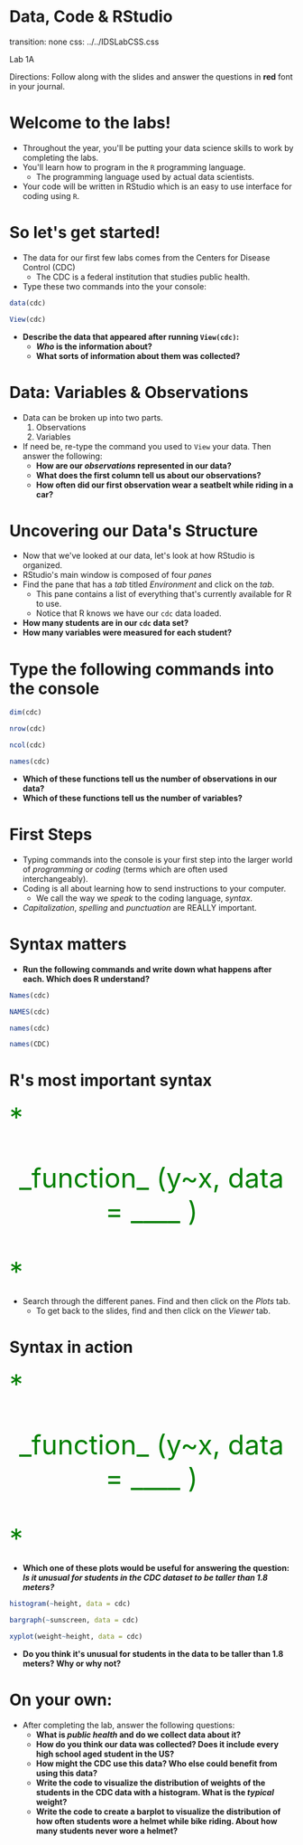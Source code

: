 Data, Code & RStudio
====================
transition: none
css: ../../IDSLabCSS.css

Lab 1A  

Directions: Follow along with the slides and answer the questions in **red** font in your journal.
 


Welcome to the labs!
===================

- Throughout the year, you'll be putting your data science skills to work by completing the labs.
- You'll learn how to program in the `R` programming language.
    - The programming language used by actual data scientists.
- Your code will be written in RStudio which is an easy to use interface for coding using `R`.
 

So let's get started!
=====================

- The data for our first few labs comes from the Centers for Disease Control (CDC)
    - The CDC is a federal institution that studies public health.
- Type these two commands into the your console:


```r
data(cdc)
```

```r
View(cdc)
```
  
- **Describe the data that appeared after running `View(cdc)`:** 
    - **_Who_ is the information about?**
    - **What sorts of information about them was collected?**


Data: Variables & Observations
==============================

- Data can be broken up into two parts. 
    1. Observations
    2. Variables
- If need be, re-type the command you used to `View` your data. Then answer the following:
    - **How are our _observations_ represented in our data?**
    - **What does the first column tell us about our observations?**
    - **How often did our first observation wear a seatbelt while riding in a car?**

Uncovering our Data's Structure
===============================

- Now that we've looked at our data, let's look at how RStudio is organized.
- RStudio's main window is composed of four _panes_
- Find the pane that has a _tab_ titled _Environment_ and click on the _tab_.
    - This pane contains a list of everything that's currently available for R to use.
    - Notice that R knows we have our `cdc` data loaded.
- **How many students are in our `cdc` data set?**
- **How many variables were measured for each student?**

  
Type the following commands into the console
============================================


```r
dim(cdc)
```

```r
nrow(cdc)
```

```r
ncol(cdc)
```

```r
names(cdc)
```

- **Which of these functions tell us the number of observations in our data?**
- **Which of these functions tell us the number of variables?**

First Steps
=========================

- Typing commands into the console is your first step into the larger world of _programming_ or _coding_ (terms which are often used interchangeably).
- Coding is all about learning how to send instructions to your computer.
    - We call the way we _speak_ to the coding language, _syntax_.
- _Capitalization_, _spelling_ and _punctuation_ are REALLY important.

Syntax matters
==============

- **Run the following commands and write down what happens after each. Which does R understand?**


```r
Names(cdc)
```

```r
NAMES(cdc)
```

```r
names(cdc)
```

```r
names(CDC)
```



R's most important syntax
=========================

<font size="7" color="green">
*<p align='center'> _function_ (y~x, data = ____ ) </p>*
</font>

- Search through the different panes. Find and then click on the _Plots_ tab.
    - To get back to the slides, find and then click on the _Viewer_ tab.
    

Syntax in action
================

<font size="7" color="green">
*<p align='center'> _function_ (y~x, data = ____ ) </p>*
</font>

- **Which one of these plots would be useful for answering the question: _Is it unusual for students in the CDC dataset to be taller than 1.8 meters?_**


```r
histogram(~height, data = cdc)
```

```r
bargraph(~sunscreen, data = cdc)
```

```r
xyplot(weight~height, data = cdc)
```

- **Do you think it's unusual for students in the data to be taller than 1.8 meters? Why or why not?**


On your own:
===========

- After completing the lab, answer the following questions:
    - **What is _public health_ and do we collect data about it?**
    - **How do you think our data was collected? Does it include every high school aged student in the US?**
    - **How might the CDC use this data? Who else could benefit from using this data?**
    - **Write the code to visualize the distribution of weights of the students in the CDC data with a histogram. What is the _typical_ weight?**
    - **Write the code to create a barplot to visualize the distribution of how often students wore a helmet while bike riding. About how many students never wore a helmet?**
